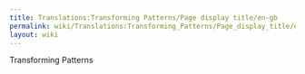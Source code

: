 ```yaml
---
title: Translations:Transforming Patterns/Page display title/en-gb
permalink: wiki/Translations:Transforming_Patterns/Page_display_title/en-gb/
layout: wiki
---
```


Transforming Patterns
